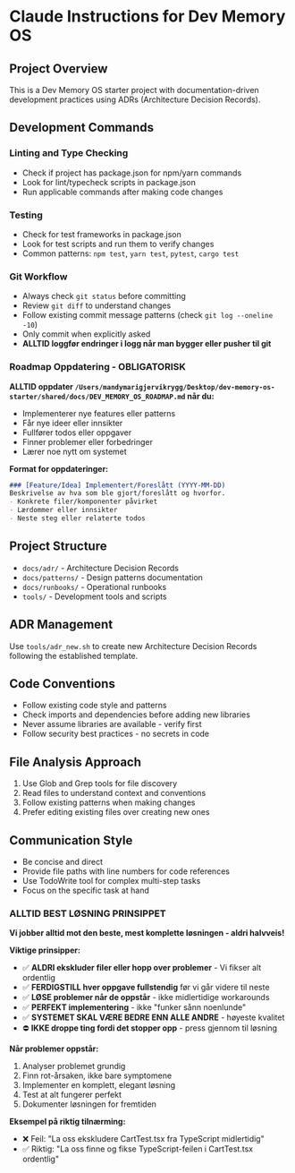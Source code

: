 # Claude Instructions for Dev Memory OS

## Project Overview
This is a Dev Memory OS starter project with documentation-driven development practices using ADRs (Architecture Decision Records).

## Development Commands

### Linting and Type Checking
- Check if project has package.json for npm/yarn commands
- Look for lint/typecheck scripts in package.json
- Run applicable commands after making code changes

### Testing
- Check for test frameworks in package.json
- Look for test scripts and run them to verify changes
- Common patterns: `npm test`, `yarn test`, `pytest`, `cargo test`

### Git Workflow
- Always check `git status` before committing
- Review `git diff` to understand changes
- Follow existing commit message patterns (check `git log --oneline -10`)
- Only commit when explicitly asked
- **ALLTID loggfør endringer i logg når man bygger eller pusher til git**

### Roadmap Oppdatering - OBLIGATORISK
**ALLTID oppdater `/Users/mandymarigjervikrygg/Desktop/dev-memory-os-starter/shared/docs/DEV_MEMORY_OS_ROADMAP.md` når du:**
- Implementerer nye features eller patterns
- Får nye ideer eller innsikter
- Fullfører todos eller oppgaver
- Finner problemer eller forbedringer
- Lærer noe nytt om systemet

**Format for oppdateringer:**
```markdown
### [Feature/Idea] Implementert/Foreslått (YYYY-MM-DD)
Beskrivelse av hva som ble gjort/foreslått og hvorfor.
- Konkrete filer/komponenter påvirket
- Lærdommer eller innsikter
- Neste steg eller relaterte todos
```

## Project Structure
- `docs/adr/` - Architecture Decision Records
- `docs/patterns/` - Design patterns documentation  
- `docs/runbooks/` - Operational runbooks
- `tools/` - Development tools and scripts

## ADR Management
Use `tools/adr_new.sh` to create new Architecture Decision Records following the established template.

## Code Conventions
- Follow existing code style and patterns
- Check imports and dependencies before adding new libraries
- Never assume libraries are available - verify first
- Follow security best practices - no secrets in code

## File Analysis Approach
1. Use Glob and Grep tools for file discovery
2. Read files to understand context and conventions
3. Follow existing patterns when making changes
4. Prefer editing existing files over creating new ones

## Communication Style
- Be concise and direct
- Provide file paths with line numbers for code references
- Use TodoWrite tool for complex multi-step tasks
- Focus on the specific task at hand

### ALLTID BEST LØSNING PRINSIPPET
**Vi jobber alltid mot den beste, mest komplette løsningen - aldri halvveis!**

**Viktige prinsipper:**
- ✅ **ALDRI ekskluder filer eller hopp over problemer** - Vi fikser alt ordentlig
- ✅ **FERDIGSTILL hver oppgave fullstendig** før vi går videre til neste
- ✅ **LØSE problemer når de oppstår** - ikke midlertidige workarounds
- ✅ **PERFEKT implementering** - ikke "funker sånn noenlunde"
- ✅ **SYSTEMET SKAL VÆRE BEDRE ENN ALLE ANDRE** - høyeste kvalitet
- ⛔ **IKKE droppe ting fordi det stopper opp** - press gjennom til løsning

**Når problemer oppstår:**
1. Analyser problemet grundig
2. Finn rot-årsaken, ikke bare symptomene  
3. Implementer en komplett, elegant løsning
4. Test at alt fungerer perfekt
5. Dokumenter løsningen for fremtiden

**Eksempel på riktig tilnærming:**
- ❌ Feil: "La oss ekskludere CartTest.tsx fra TypeScript midlertidig"
- ✅ Riktig: "La oss finne og fikse TypeScript-feilen i CartTest.tsx ordentlig"
